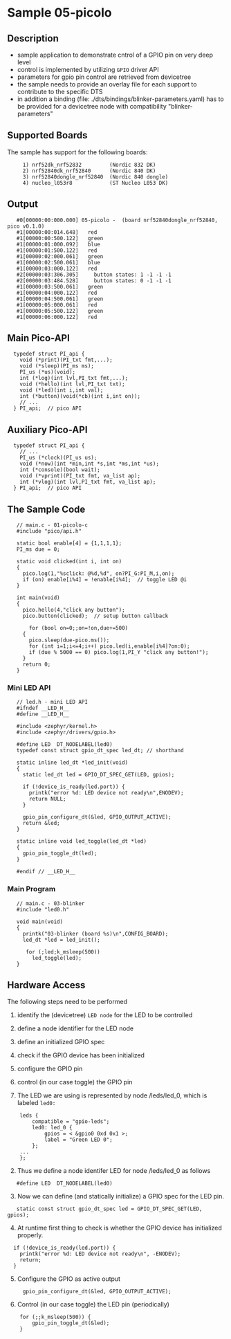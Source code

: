 # Sample 05-picolo

## Description

* sample application to demonstrate cntrol of a GPIO pin on very deep level
* control is implemented by utilizing `GPIO` driver API
* parameters for gpio pin control are retrieved from devicetree
* the sample needs to provide an overlay file for each support to contribute
  to the specific DTS
* in addition a binding (file: ./dts/bindings/blinker-parameters.yaml) has to be
  provided for a devicetree node with compatibility "blinker-parameters"


## Supported Boards

The sample has support for the following boards:
```
     1) nrf52dk_nrf52832         (Nordic 832 DK)
     2) nrf52840dk_nrf52840      (Nordic 840 DK)
     3) nrf52840dongle_nrf52840  (Nordic 840 dongle)
     4) nucleo_l053r8            (ST Nucleo L053 DK)
```


## Output



```
   #0[00000:00:000.000] 05-picolo -  (board nrf52840dongle_nrf52840, pico v0.1.0)
   #1[00000:00:014.648]   red
   #1[00000:00:500.122]   green
   #1[00000:01:000.092]   blue
   #1[00000:01:500.122]   red
   #1[00000:02:000.061]   green
   #1[00000:02:500.061]   blue
   #1[00000:03:000.122]   red
   #2[00000:03:306.305]     button states: 1 -1 -1 -1
   #2[00000:03:484.528]     button states: 0 -1 -1 -1
   #1[00000:03:500.061]   green
   #1[00000:04:000.122]   red
   #1[00000:04:500.061]   green
   #1[00000:05:000.061]   red
   #1[00000:05:500.122]   green
   #1[00000:06:000.122]   red
```








## Main Pico-API


```
  typedef struct PI_api {
    void (*print)(PI_txt fmt,...);
    void (*sleep)(PI_ms ms);
    PI_us (*us)(void);
    int (*log)(int lvl,PI_txt fmt,...);
    void (*hello)(int lvl,PI_txt txt);
    void (*led)(int i,int val);
    int (*button)(void(*cb)(int i,int on));
    // ...
  } PI_api;  // pico API
```

## Auxiliary Pico-API


```
  typedef struct PI_api {
    // ...
    PI_us (*clock)(PI_us us);
    void (*now)(int *min,int *s,int *ms,int *us);
    int (*console)(bool wait);
    void (*vprint)(PI_txt fmt, va_list ap);
    int (*vlog)(int lvl,PI_txt fmt, va_list ap);
  } PI_api;  // pico API
```











## The Sample Code

```
   // main.c - 01-picolo-c
   #include "pico/api.h"

   static bool enable[4] = {1,1,1,1};
   PI_ms due = 0;

   static void clicked(int i, int on)
   {
     pico.log(1,"%sclick: @%d,%d", on?PI_G:PI_M,i,on);
     if (on) enable[i%4] = !enable[i%4];  // toggle LED @i
   }

   int main(void)
   {
     pico.hello(4,"click any button");
     pico.button(clicked);  // setup button callback

	   for (bool on=0;;on=!on,due+=500)
     {
       pico.sleep(due-pico.ms());
       for (int i=1;i<=4;i++) pico.led(i,enable[i%4]?on:0);
       if (due % 5000 == 0) pico.log(1,PI_Y "click any button!");
     }
     return 0;
   }
```

### Mini LED API
```
   // led.h - mini LED API
   #ifndef __LED_H__
   #define __LED_H__

   #include <zephyr/kernel.h>
   #include <zephyr/drivers/gpio.h>

   #define LED  DT_NODELABEL(led0)
   typedef const struct gpio_dt_spec led_dt; // shorthand

   static inline led_dt *led_init(void)
   {
     static led_dt led = GPIO_DT_SPEC_GET(LED, gpios);

     if (!device_is_ready(led.port)) {
       printk("error %d: LED device not ready\n",ENODEV);
       return NULL;
     }

     gpio_pin_configure_dt(&led, GPIO_OUTPUT_ACTIVE);
     return &led;
   }

   static inline void led_toggle(led_dt *led)
   {
     gpio_pin_toggle_dt(led);
   }

   #endif // __LED_H__
```

### Main Program

```
   // main.c - 03-blinker
   #include "led0.h"

   void main(void)
   {
     printk("03-blinker (board %s)\n",CONFIG_BOARD);
     led_dt *led = led_init();

	  for (;led;k_msleep(500))
  	    led_toggle(led);
   }
```



## Hardware Access

The following steps need to be performed
   1) identify the (devicetree) `LED node` for the LED to be controlled
   2) define a node identifier for the LED node
   3) define an initialized GPIO spec
   4) check if the GPIO device has been initialized
   5) configure the GPIO pin
   6) control (in our case toggle) the GPIO pin

1) The LED we are using is represented by node /leds/led_0, which is labeled
   `led0:`

```
	leds {
		compatible = "gpio-leds";
		led0: led_0 {
			gpios = < &gpio0 0xd 0x1 >;
			label = "Green LED 0";
		};
    ...
	};
```

2) Thus we define a node identifer LED for node /leds/led_0 as follows

```
   #define LED  DT_NODELABEL(led0)
```

3) Now we can define (and statically initialize) a GPIO spec for the LED pin.

```
   static const struct gpio_dt_spec led = GPIO_DT_SPEC_GET(LED, gpios);
```

4) At runtime first thing to check is whether the GPIO device has initialized
   properly.

```
  if (!device_is_ready(led.port)) {
    printk("error %d: LED device not ready\n", -ENODEV);
    return;
  }
```

5) Configure the GPIO as active output

```
	 gpio_pin_configure_dt(&led, GPIO_OUTPUT_ACTIVE);
```

6) Control (in our case toggle) the LED pin (periodically)

```
	for (;;k_msleep(500)) {
		gpio_pin_toggle_dt(&led);
	}
```

